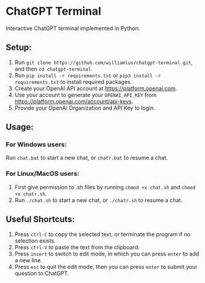 # ChatGPT Terminal
Interactive ChatGPT terminal implemented in Python.

## Setup:
1. Run `git clone https://github.com/williamlus/chatgpt-terminal.git`, and then `cd chatgpt-terminal`.
2. Run `pip install -r requirements.txt` or `pip3 install -r requirements.txt` to install required packages.
3. Create your OpenAI API account at https://platform.openai.com.
4. Use your account to generate your `OPENAI_API_KEY` from https://platform.openai.com/account/api-keys.
5. Provide your OpenAI Organization and API Key to login.

## Usage:
### For Windows users:
Run `chat.bat` to start a new chat, or `chatr.bat` to resume a chat.
### For Linux/MacOS users:
1. First give permission to .sh files by running `chmod +x chat.sh` and `chmod +x chatr.sh`.
2. Run `./chat.sh` to start a new chat, or `./chatr.sh` to resume a chat.

## Useful Shortcuts:
1. Press `ctrl-C` to copy the selected text, or terminate the program if no selection exists.
2. Press `ctrl-V` to paste the text from the clipboard.
3. Press `insert` to switch to edit mode, in which you can press `enter` to add a new line.
4. Press `esc` to quit the edit mode, then you can press `enter` to submit your question to ChatGPT. 
